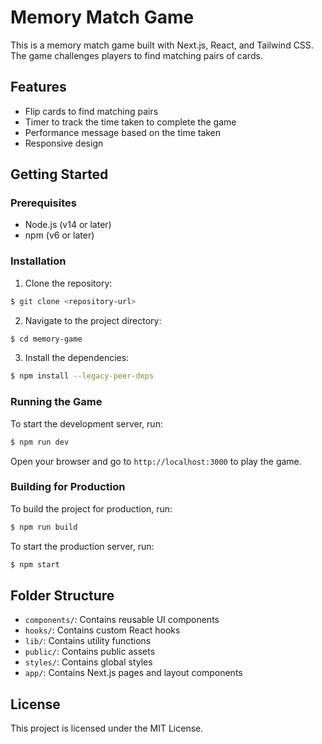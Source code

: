# Memory Match Game

This is a memory match game built with Next.js, React, and Tailwind CSS. The game challenges players to find matching pairs of cards.

## Features

- Flip cards to find matching pairs
- Timer to track the time taken to complete the game
- Performance message based on the time taken
- Responsive design

## Getting Started

### Prerequisites

- Node.js (v14 or later)
- npm (v6 or later)

### Installation

1. Clone the repository:

```bash
$ git clone <repository-url>
```

2. Navigate to the project directory:

```bash
$ cd memory-game
```

3. Install the dependencies:

```bash
$ npm install --legacy-peer-deps
```

### Running the Game

To start the development server, run:

```bash
$ npm run dev
```

Open your browser and go to `http://localhost:3000` to play the game.

### Building for Production

To build the project for production, run:

```bash
$ npm run build
```

To start the production server, run:

```bash
$ npm start
```

## Folder Structure

- `components/`: Contains reusable UI components
- `hooks/`: Contains custom React hooks
- `lib/`: Contains utility functions
- `public/`: Contains public assets
- `styles/`: Contains global styles
- `app/`: Contains Next.js pages and layout components

## License

This project is licensed under the MIT License.
